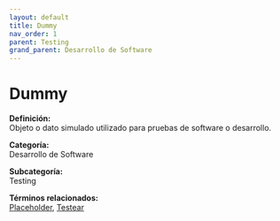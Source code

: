 ```yaml
---
layout: default
title: Dummy
nav_order: 1
parent: Testing
grand_parent: Desarrollo de Software
---
```


# Dummy

**Definición:**  
Objeto o dato simulado utilizado para pruebas de software o desarrollo.

**Categoría:**  
Desarrollo de Software  

**Subcategoría:**  
Testing

**Términos relacionados:**  
[Placeholder](https://maleniski.github.io/diccionario-angl-tec-mx/docs/desarrollo-de-software/testing/placeholder.html), [Testear](https://maleniski.github.io/diccionario-angl-tec-mx/docs/desarrollo-de-software/testing/testear.html)
